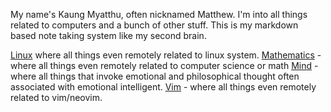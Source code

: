 
My name's Kaung Myatthu, often nicknamed Matthew. I'm into all things related to computers and a bunch of other stuff. This is my markdown based note taking system like my second brain.


[Linux](Linux/Linux.md) where all things even remotely related to linux system.
[Mathematics](Mathematics/Mathematics.md) - where all things even remotely related to computer science or math
[Mind](Mind/Mind.md) - where all things that invoke emotional and philosophical thought often associated with emotional intelligent.
[Vim](Vim/Vim.md) - where all things even remotely related  to vim/neovim.